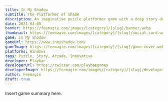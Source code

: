 ```yaml
---
title: In My Shadow
subtitle: The Platformer of Shade
description: An imaginative puzzle platformer game with a deep story developed by Playbae
date: 2021-04-05
banner: https://feemagie.com/images/[category]/[slug]/banner.webp
thumbnail: https://feemagie.com/images/[category]/[slug]/social-card.webp
game: In My Shadow
gameUrl: https://www.inmyshadow.com/
gameImage: https://feemagie.com/images/[category]/[slug]/game-cover.webp
platforms: Windows
tags: Puzzle, Story, Arcade, Innovative
developer: Playbae
developerUrl: https://twitter.com/playbaegames
developerImage: https://feemagie.com/images/[category]/[slug]/developer.webp
author: Feemagie
draft: true
---
```


Insert game summary here.